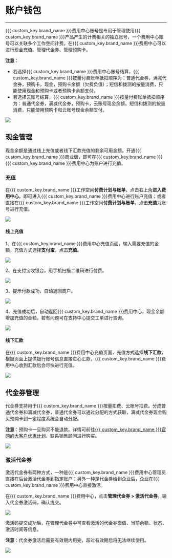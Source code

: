 # 账户钱包
---

{{{ custom_key.brand_name }}}费用中心账号是专用于管理使用{{{ custom_key.brand_name }}}产品产生的计费相关的独立账号，一个费用中心账号可以关联多个工作空间计费。在{{{ custom_key.brand_name }}}费用中心可以进行现金充值、管理代金券、管理预购卡。

**注意**：

- 若选择{{{ custom_key.brand_name }}}费用中心账号结算，{{{ custom_key.brand_name }}}按量付费账单抵扣顺序为：普通代金券，满减代金券，预购卡，现金，预购卡余额（欠费负值）；短信和拨测的按量消费，只能使用现金和预购卡或者预购卡余额支付。
- 若选择云账号结算，{{{ custom_key.brand_name }}}按量付费账单抵扣顺序为：普通代金券，满减代金券，预购卡，云账号现金余额。短信和拨测的按量消费，只能使用预购卡和云账号现金余额支付。

![](../img/3.billing_cost_1.png)

## 现金管理

现金余额是通过线上充值或者线下汇款充值的剩余可用金额。开通{{{ custom_key.brand_name }}}商业版，即可在{{{ custom_key.brand_name }}}{{{ custom_key.brand_name }}}费用中心为账户进行充值。


### 充值

在{{{ custom_key.brand_name }}}工作空间**付费计划与账单**，点击右上角**进入费用中心**，即可进入{{{ custom_key.brand_name }}}费用中心进行账户充值；或者直接在{{{ custom_key.brand_name }}}工作空间**付费计划与账单**，点击**充值**为账号进行充值。

![](../img/12.billing_1.png)

#### 线上充值

1、在{{{ custom_key.brand_name }}}费用中心充值页面，输入需要充值的金额，充值方式选择**支付宝**，点击**充值**。

![](../img/10.account_type_1.png)

2、在支付宝收银台，用手机扫描二维码进行付费。

![](../img/10.account_type_4.png)

3、提示付款成功，自动返回商户。

![](../img/10.account_type_5.png)

4、充值成功后，自动返回{{{ custom_key.brand_name }}}费用中心，现金余额增加充值的金额。若有问题可在支持中心提交工单进行咨询。

![](../img/1.account_2.png)

#### 线下汇款

在{{{ custom_key.brand_name }}}费用中心充值页面，充值方式选择**线下汇款**，根据页面上提供银行账号信息直接进心汇款，{{{ custom_key.brand_name }}}费用中心收到汇款后会尽快进行充值。

![](../img/10.account_type_2.png)

## 代金券管理

代金券支持用于{{{ custom_key.brand_name }}}按量扣费、云账号扣费。分成普通代金券和满减代金券，普通代金券可以通过分配的方式获取，满减代金券现金购买预购卡到一定程度系统会自动分配。

**注意**：预购卡一旦购买不能退款。详情可前往[{{{ custom_key.brand_name }}}官网的大客户优惠计划](https://www.guance.com/billing#business#China)，联系销售顾问进行购买。

![](../img/pre-paid.png)

<!--
| 购买预购卡（元） | 送满减代金券（元） |
| --- | --- |
| 10000 | 1000 |
| 30000 | 5000 |
| 100000 | 20000 |
-->


### 激活代金券

激活代金券有两种方式，一种是{{{ custom_key.brand_name }}}费用中心管理员直接在后台激活代金券到指定账户；另外一种是代金券给到企业后，企业在{{{ custom_key.brand_name }}}费用中心直接激活。

在{{{ custom_key.brand_name }}}费用中心，点击**管理代金券 > 激活代金券**，输入代金券激活码，确认提交。

![](../img/10.account_type_3.1.png)

激活码提交成功后，在管理代金券中可查看激活的代金券面值、当前余额、状态、激活时间等信息。

**注意**：代金券激活后需要有效期内用完，超过有效期后将无法继续使用。

![](../img/16.account_2.png)

<!--
## 预购卡管理

{{{ custom_key.brand_name }}}预购卡支持通过账户现金余额进行购买或通过合作伙伴分配，适用于所有{{{ custom_key.brand_name }}}的消费模式，包括按量扣费、云账号扣费。

**注意**：若账户现金余额不足，会继续扣除预购卡余额（欠费负值），充值现金购买预购卡会优先抵扣欠费余额。

### 购买预购卡

登录到{{{ custom_key.brand_name }}} [费用中心](https://boss.guance.com) ，点击**管理预购卡**，即可进入预购卡管理购买页面。

![](../img/10.price_3.png)

点击**购买预购卡**，即可通过现金支付的方式购买预购卡。{{{ custom_key.brand_name }}}提供面值为 100 元的整倍数的预购卡，预购卡最小面值为100元，预购卡一经购买，不支持退订。

![](../img/10.price_4.png)

预购卡购买以后，可在预购卡页面查看你可用的预购卡信息，包括：预购卡编号、面值、余额、状态、有效期、购买时间、失效时间。

![](../img/10.price_5.png)

### 预购卡规则

- 预购卡与购买账号绑定，只能用于购买账号的消费订单支付，不能跨账号使用，不能转让。
- 须在有效期内使用完预购卡中金额。预购卡过期作废。
- 预购卡可支持的计费方式：按量付费。
- 若用户存在可使用的预购卡，可在预付费订单的收银台上自行选择是否使用预购卡；按量付费账单抵扣时会自动抵扣预购卡，抵扣顺序为：优先普通代金券、满减代金券，再预购卡，最后抵扣现金余额。
- 以预购卡购买的产品，不支持退订。
- 预购卡中扣除订单需付款款项后，没有使用完的余额将保留在预购卡中。在有效期内，余额可用于下次订单支付。
- 预购卡不予兑现。
- 预购卡购买并支付费用后，可开具发票。按照实付金额开具等额发票。
- 预购卡购买{{{ custom_key.brand_name }}}服务，预购卡支付部分不再开具发票。

-->